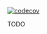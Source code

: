 [![codecov](https://codecov.io/gh/yevtyushkin/chess_online/branch/master/graph/badge.svg?token=7NPZWMMB8H)](https://codecov.io/gh/yevtyushkin/chess_online)

TODO
